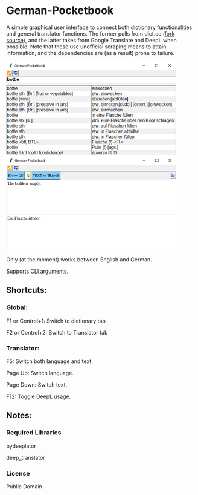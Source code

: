 # German-Pocketbook
A simple graphical user interface to connect both dictionary functionalities and general translator functions. The former pulls from dict.cc ([fork source](https://github.com/rbaron/dict.cc.py)), and the latter takes from Google Translate and DeepL when possible. Note that these use unofficial scraping means to attain information, and the dependencies are (as a result) prone to failure.

<img src="/github_images/dictionary.png" width="450">
<img src="/github_images/translator.png" width="450">

Only (at the moment) works between English and German.

Supports CLI arguments.

## Shortcuts:
### Global:
F1 or Control+1: Switch to dictionary tab

F2 or Control+2: Switch to Translator tab

### Translator:
F5: Switch both language and text.

Page Up: Switch language.

Page Down: Switch text.

F12: Toggle DeepL usage.

## Notes:
### Required Libraries
pydeeplator

deep_translator

### License
Public Domain
